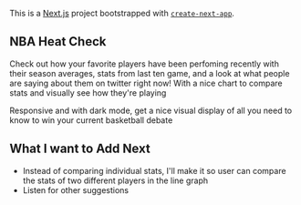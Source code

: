 This is a [Next.js](https://nextjs.org/) project bootstrapped with [`create-next-app`](https://github.com/vercel/next.js/tree/canary/packages/create-next-app).

## NBA Heat Check

Check out how your favorite players have been perfoming recently with their season averages, stats from last ten game, and a look at what people are saying about them on twitter right now! With a nice chart to compare stats and visually see how they're playing

Responsive and with dark mode, get a nice visual display of all you need to know to win your current basketball debate

## What I want to Add Next 
- Instead of comparing individual stats, I'll make it so user can compare the stats of two different players in the line graph
- Listen for other suggestions

